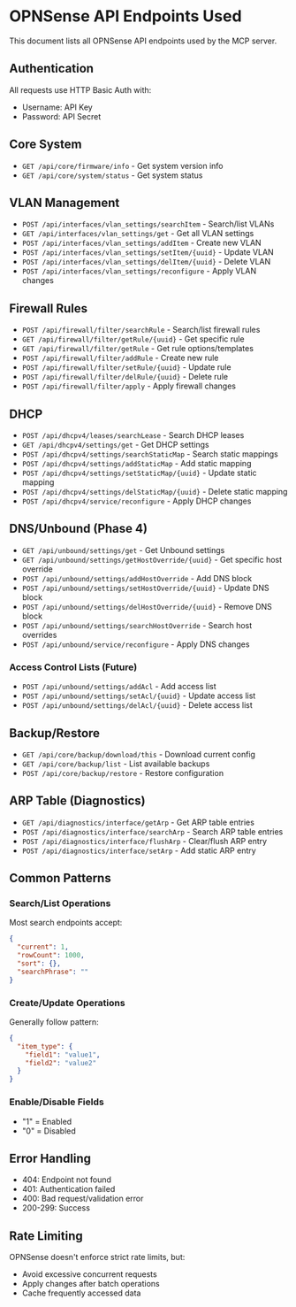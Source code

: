 # OPNSense API Endpoints Used

This document lists all OPNSense API endpoints used by the MCP server.

## Authentication
All requests use HTTP Basic Auth with:
- Username: API Key
- Password: API Secret

## Core System
- `GET /api/core/firmware/info` - Get system version info
- `GET /api/core/system/status` - Get system status

## VLAN Management
- `POST /api/interfaces/vlan_settings/searchItem` - Search/list VLANs
- `GET /api/interfaces/vlan_settings/get` - Get all VLAN settings
- `POST /api/interfaces/vlan_settings/addItem` - Create new VLAN
- `POST /api/interfaces/vlan_settings/setItem/{uuid}` - Update VLAN
- `POST /api/interfaces/vlan_settings/delItem/{uuid}` - Delete VLAN
- `POST /api/interfaces/vlan_settings/reconfigure` - Apply VLAN changes

## Firewall Rules
- `POST /api/firewall/filter/searchRule` - Search/list firewall rules
- `GET /api/firewall/filter/getRule/{uuid}` - Get specific rule
- `GET /api/firewall/filter/getRule` - Get rule options/templates
- `POST /api/firewall/filter/addRule` - Create new rule
- `POST /api/firewall/filter/setRule/{uuid}` - Update rule
- `POST /api/firewall/filter/delRule/{uuid}` - Delete rule
- `POST /api/firewall/filter/apply` - Apply firewall changes

## DHCP
- `POST /api/dhcpv4/leases/searchLease` - Search DHCP leases
- `GET /api/dhcpv4/settings/get` - Get DHCP settings
- `POST /api/dhcpv4/settings/searchStaticMap` - Search static mappings
- `POST /api/dhcpv4/settings/addStaticMap` - Add static mapping
- `POST /api/dhcpv4/settings/setStaticMap/{uuid}` - Update static mapping
- `POST /api/dhcpv4/settings/delStaticMap/{uuid}` - Delete static mapping
- `POST /api/dhcpv4/service/reconfigure` - Apply DHCP changes

## DNS/Unbound (Phase 4)
- `GET /api/unbound/settings/get` - Get Unbound settings
- `GET /api/unbound/settings/getHostOverride/{uuid}` - Get specific host override
- `POST /api/unbound/settings/addHostOverride` - Add DNS block
- `POST /api/unbound/settings/setHostOverride/{uuid}` - Update DNS block
- `POST /api/unbound/settings/delHostOverride/{uuid}` - Remove DNS block
- `POST /api/unbound/settings/searchHostOverride` - Search host overrides
- `POST /api/unbound/service/reconfigure` - Apply DNS changes

### Access Control Lists (Future)
- `POST /api/unbound/settings/addAcl` - Add access list
- `POST /api/unbound/settings/setAcl/{uuid}` - Update access list
- `POST /api/unbound/settings/delAcl/{uuid}` - Delete access list

## Backup/Restore
- `GET /api/core/backup/download/this` - Download current config
- `GET /api/core/backup/list` - List available backups
- `POST /api/core/backup/restore` - Restore configuration

## ARP Table (Diagnostics)
- `GET /api/diagnostics/interface/getArp` - Get ARP table entries
- `POST /api/diagnostics/interface/searchArp` - Search ARP table entries
- `POST /api/diagnostics/interface/flushArp` - Clear/flush ARP entry
- `POST /api/diagnostics/interface/setArp` - Add static ARP entry

## Common Patterns

### Search/List Operations
Most search endpoints accept:
```json
{
  "current": 1,
  "rowCount": 1000,
  "sort": {},
  "searchPhrase": ""
}
```

### Create/Update Operations
Generally follow pattern:
```json
{
  "item_type": {
    "field1": "value1",
    "field2": "value2"
  }
}
```

### Enable/Disable Fields
- "1" = Enabled
- "0" = Disabled

## Error Handling
- 404: Endpoint not found
- 401: Authentication failed
- 400: Bad request/validation error
- 200-299: Success

## Rate Limiting
OPNSense doesn't enforce strict rate limits, but:
- Avoid excessive concurrent requests
- Apply changes after batch operations
- Cache frequently accessed data

